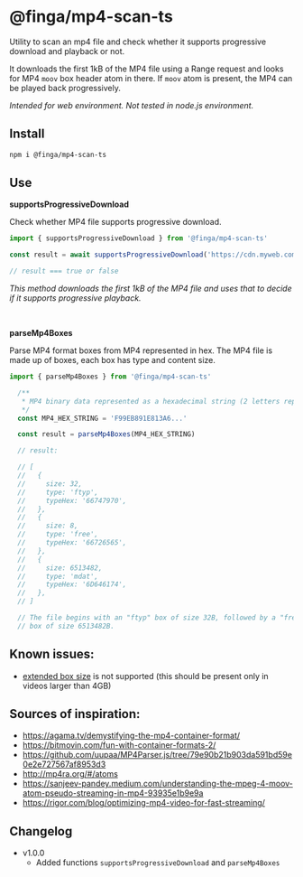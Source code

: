 # @finga/mp4-scan-ts

Utility to scan an mp4 file and check whether it supports progressive download and playback or not.

It downloads the first 1kB of the MP4 file using a Range request and looks for MP4 `moov` box header atom in there. If `moov` atom is present, the MP4 can be played back progressively.

*Intended for web environment. Not tested in node.js environment.*

## Install
```bash
npm i @finga/mp4-scan-ts
```

## Use

**supportsProgressiveDownload**

Check whether MP4 file supports progressive download.

```typescript
import { supportsProgressiveDownload } from '@finga/mp4-scan-ts'

const result = await supportsProgressiveDownload('https://cdn.myweb.com/myvideo.mp4')

// result === true or false
```

*This method downloads the first 1kB of the MP4 file and uses that to decide if it supports progressive playback.*

<br/>

**parseMp4Boxes**

Parse MP4 format boxes from MP4 represented in hex. The MP4 file is made up of boxes, each box has type and content size.

```typescript
import { parseMp4Boxes } from '@finga/mp4-scan-ts'

  /**
   * MP4 binary data represented as a hexadecimal string (2 letters represent 1 byte of data)
   */
  const MP4_HEX_STRING = 'F99EB891E813A6...'

  const result = parseMp4Boxes(MP4_HEX_STRING)

  // result:

  // [
  //   {
  //     size: 32,
  //     type: 'ftyp',
  //     typeHex: '66747970',
  //   },
  //   {
  //     size: 8,
  //     type: 'free',
  //     typeHex: '66726565',
  //   },
  //   {
  //     size: 6513482,
  //     type: 'mdat',
  //     typeHex: '6D646174',
  //   },
  // ]

  // The file begins with an "ftyp" box of size 32B, followed by a "free" box of size 8B and ends with "mdat"
  // box of size 6513482B.
```

## Known issues:
- [extended box size](https://stackoverflow.com/questions/55677945/why-cant-i-get-a-manually-modified-mpeg-4-extended-box-chunk-size-to-work#:~:text=Most%20MP4%20box%20headers%20contain,%2C%20a%20large%20video%20file) is not supported (this should be present only in videos larger than 4GB)

## Sources of inspiration:

- https://agama.tv/demystifying-the-mp4-container-format/
- https://bitmovin.com/fun-with-container-formats-2/
- https://github.com/uupaa/MP4Parser.js/tree/79e90b21b903da591bd59e0e2e727567af8953d3
- http://mp4ra.org/#/atoms
- https://sanjeev-pandey.medium.com/understanding-the-mpeg-4-moov-atom-pseudo-streaming-in-mp4-93935e1b9e9a
- https://rigor.com/blog/optimizing-mp4-video-for-fast-streaming/

## Changelog

- v1.0.0
  - Added functions `supportsProgressiveDownload` and `parseMp4Boxes`
